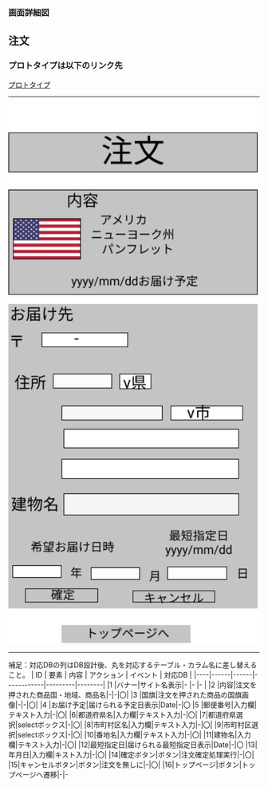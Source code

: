 ### 画面詳細図
## 注文
### プロトタイプは以下のリンク先
[プロトタイプ](https://www.figma.com/file/YG5ey5pOtI5ZYlaZHWfvS7/Untitled?node-id=18%3A18)
*****
<img src="../img/注文.png" width="500">

*****
補足：対応DBの列はDB設計後、丸を対応するテーブル・カラム名に差し替えること。
| ID | 要素 | 内容 | アクション | イベント | 対応DB |
|----|------|------|------------|---------|--------|
|1   |バナー|サイト名表示|-      |-        |-       |
|2   |内容|注文を押された商品国・地域、商品名|-|-|〇|
|3   |国旗|注文を押された商品の国旗画像|-|-|〇|
|4   |お届け予定|届けられる予定日表示|Date|-|〇
|5   |郵便番号|入力欄|テキスト入力|-|〇|
|6|都道府県名|入力欄|テキスト入力|-|〇|
|7|都道府県選択|selectボックス|-|〇|
|8|市町村区名|入力欄|テキスト入力|-|〇|
|9|市町村区選択|selectボックス|-|〇|
|10|番地名|入力欄|テキスト入力|-|〇|
|11|建物名|入力欄|テキスト入力|-|〇|
|12|最短指定日|届けられる最短指定日表示|Date|-|〇
|13|年月日|入力欄|キスト入力|-|〇|
|14|確定ボタン|ボタン|注文確定処理実行|-|〇|
|15|キャンセルボタン|ボタン|注文を無しに|-|〇|
|16|トップページ|ボタン|トップページへ遷移|-|-
